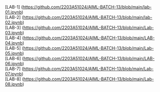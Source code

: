 [LAB-1] (https://github.com/2203A51024/AIML-BATCH-13/blob/main/lab-01.ipynb)  
[LAB-2] (https://github.com/2203A51024/AIML-BATCH-13/blob/main/lab-02.ipynb)   
[LAB-3] (https://github.com/2203A51024/AIML-BATCH-13/blob/main/Lab-03.ipynb)  
[LAB-4] (https://github.com/2203A51024/AIML-BATCH-13/blob/main/LAB-04.ipynb)  
[LAB-5] (https://github.com/2203A51024/AIML-BATCH-13/blob/main/Lab-05.ipynb)  
[LAB-6] (https://github.com/2203A51024/AIML-BATCH-13/blob/main/LAB-06.ipynb)  
[LAB-7] (https://github.com/2203A51024/AIML-BATCH-13/blob/main/Lab-07.ipynb)  
[LAB-8] (https://github.com/2203A51024/AIML-BATCH-13/blob/main/Lab-08.ipynb)  






